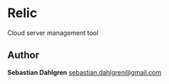 Relic
=====

Cloud server management tool

Author
------
**Sebastian Dahlgren** <sebastian.dahlgren@gmail.com>
